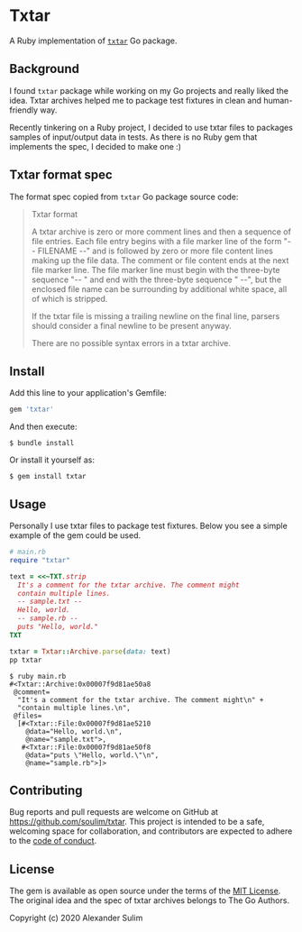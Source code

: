 # Txtar

A Ruby implementation of [`txtar`](https://github.com/golang/tools/tree/master/txtar) Go package.

## Background

I found `txtar` package while working on my Go projects and really liked the
idea. Txtar archives helped me to package test fixtures in clean and human-friendly
way.

Recently tinkering on a Ruby project, I decided to use txtar files to packages
samples of input/output data in tests. As there is no Ruby gem that implements
the spec, I decided to make one :)

## Txtar format spec

The format spec copied from `txtar` Go package source code:

> Txtar format
>
> A txtar archive is zero or more comment lines and then a sequence of file entries.
> Each file entry begins with a file marker line of the form "-- FILENAME --"
> and is followed by zero or more file content lines making up the file data.
> The comment or file content ends at the next file marker line.
> The file marker line must begin with the three-byte sequence "-- "
> and end with the three-byte sequence " --", but the enclosed
> file name can be surrounding by additional white space,
> all of which is stripped.
>
> If the txtar file is missing a trailing newline on the final line,
> parsers should consider a final newline to be present anyway.
>
> There are no possible syntax errors in a txtar archive.

## Install

Add this line to your application's Gemfile:

```ruby
gem 'txtar'
```

And then execute:

```ShellSession
$ bundle install
```

Or install it yourself as:

```ShellSession
$ gem install txtar
```

## Usage

Personally I use txtar files to package test fixtures. Below you see a simple
example of the gem could be used.

```ruby
# main.rb
require "txtar"

text = <<~TXT.strip
  It's a comment for the txtar archive. The comment might
  contain multiple lines.
  -- sample.txt --
  Hello, world.
  -- sample.rb --
  puts "Hello, world."
TXT

txtar = Txtar::Archive.parse(data: text)
pp txtar
```
```ShellSession
$ ruby main.rb
#<Txtar::Archive:0x00007f9d81ae50a8
 @comment=
  "It's a comment for the txtar archive. The comment might\n" +
  "contain multiple lines.\n",
 @files=
  [#<Txtar::File:0x00007f9d81ae5210
    @data="Hello, world.\n",
    @name="sample.txt">,
   #<Txtar::File:0x00007f9d81ae50f8
    @data="puts \"Hello, world.\"\n",
    @name="sample.rb">]>
```

## Contributing

Bug reports and pull requests are welcome on GitHub at https://github.com/soulim/txtar. This project is intended to be a safe, welcoming space for collaboration, and contributors are expected to adhere to the [code of conduct](https://github.com/soulim/txtar/blob/master/CODE_OF_CONDUCT.md).

## License

The gem is available as open source under the terms of the [MIT License](https://opensource.org/licenses/MIT). The original idea and the spec of txtar archives belongs to The Go Authors.

Copyright (c) 2020 Alexander Sulim

